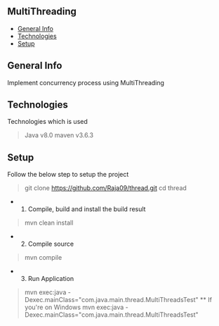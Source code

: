 ## MultiThreading
* [General Info](#genral_info)
* [Technologies](#tecnologies)
* [Setup](#setup)

## General Info
Implement concurrency process using MultiThreading

## Technologies
Technologies which is used
> Java v8.0
> maven v3.6.3

## Setup
Follow the below step to setup the project
> git clone https://github.com/Raja09/thread.git
> cd thread
* 1. Compile, build and install the build result
> mvn clean install
* 2. Compile source
> mvn compile
* 3. Run Application
> mvn exec:java -Dexec.mainClass="com.java.main.thread.MultiThreadsTest"
** If you're on Windows
> mvn exec:java -Dexec.mainClass="com.java.main.thread.MultiThreadsTest"
